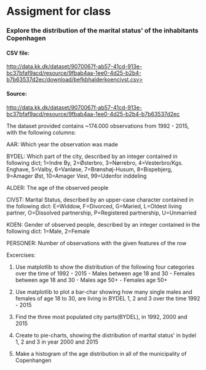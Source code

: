 # Assigment for class
### Explore the distribution of the marital status' of the inhabitants Copenhagen

#### CSV file:
http://data.kk.dk/dataset/9070067f-ab57-41cd-913e-bc37bfaf9acd/resource/9fbab4aa-1ee0-4d25-b2b4-b7b63537d2ec/download/befkbhalderkoencivst.csv>

#### Source:
http://data.kk.dk/dataset/9070067f-ab57-41cd-913e-bc37bfaf9acd/resource/9fbab4aa-1ee0-4d25-b2b4-b7b63537d2ec

The dataset provided contains ~174.000 observations from 1992 - 2015, with the following columns:

AAR: Which year the observation was made

BYDEL: Which part of the city, described by an integer contained in following dict;
         1=Indre By, 2=Østerbro, 3=Nørrebro, 4=Vesterbro/Kgs. Enghave, 5=Valby, 6=Vanløse, 
         7=Brønshøj-Husum, 8=Bispebjerg, 9=Amager Øst, 10=Amager Vest, 99=Udenfor inddeling
         
ALDER: The age of the observed people

CIVST: Marital Status, described by an upper-case character contained in the following dict:
          E=Widdow, F=Divorced, G=Maried, L=Oldest living partner, 
          O=Dissolved partnership, P=Registered partnership, U=Unmarried
          
KOEN: Gender of observed people, described by an integer contained in the following dict:
         1=Male, 2=Female
         
PERSONER: Number of observations with the given features of the row

Excercises:
1. Use matplotlib to show the distribution of the following four categories over the time of 1992 - 2015
         - Males between age 18 and 30
         - Females between age 18 and 30
         - Males age 50+
         - Females age 50+

2. Use matplotlib to plot a bar-char showing how many single males and females of age 18 to 30, are living in BYDEL 1, 2 and 3 over the time 1992 - 2015

3. Find the three most populated city parts(BYDEL), in 1992, 2000 and 2015

4. Create to pie-charts, showing the distribution of marital status' in bydel 1, 2 and 3 in year 2000 and 2015

5. Make a histogram of the age distribution in all of the municipality of Copenhangen






















